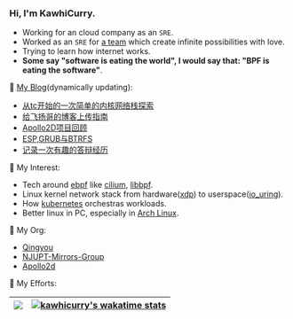 <!--
**kawhicurry/kawhicurry** is a ✨ _special_ ✨ repository because its `README.md` (this file) appears on your GitHub profile.

Here are some ideas to get you started:

- 🔭 I’m currently working on ...
- 🌱 I’m currently learning ...
- 👯 I’m looking to collaborate on ...
- 🤔 I’m looking for help with ...
- 💬 Ask me about ...
- 📫 How to reach me: ...
- 😄 Pronouns: ...
- ⚡ Fun fact: ...

-->

### Hi, I'm KawhiCurry.

- Working for an cloud company as an `SRE`.
- Worked as an `SRE` for [a team](https://qingyou.njupt.edu.cn) which create infinite possibilities with love.
- Trying to learn how internet works.
- **Some say "software is eating the world", I would say that: "BPF is eating the software"**.

<!-- Maybe you'll be interested in my [resume](https://kawhicurry.github.io/resume). -->

💬 [My Blog](https://kawhicurry.github.io)(dynamically updating):

<!-- BLOG-POST-LIST:START -->
- [从tc开始的一次简单的内核网络栈探索](https://kawhicurry.github.io/Operation/47a3710b/)
- [给飞扬哥的博客上传指南](https://kawhicurry.github.io/Tools/35816fcf/)
- [Apollo2D项目回顾](https://kawhicurry.github.io/Auto/43a7b386/)
- [ESP,GRUB与BTRFS](https://kawhicurry.github.io/Operation/8f58554d/)
- [记录一次有趣的答辩经历](https://kawhicurry.github.io/Daily/c687b02a/)
<!-- BLOG-POST-LIST:END -->

🔭 My Interest:
- Tech around [ebpf](https://ebpf.io/) like [cilium](https://cilium.io/), [libbpf](https://github.com/libbpf/libbpf).
- Linux kernel network stack from hardware([xdp](https://github.com/xdp-project)) to userspace([io_uring](https://en.wikipedia.org/wiki/Io_uring)).
- How [kubernetes](https://kubernetes.io/) orchestras workloads.
- Better linux in PC, especially in [Arch Linux](https://archlinux.org/).

👯 My Org:
- [Qingyou](https://qingyou.njupt.edu.cn/)
- [NJUPT-Mirrors-Group](https://github.com/NJUPT-Mirrors-Group)
- [Apollo2d](https://github.com/Apollo2d)


🌱 My Efforts:

| [![](https://github-readme-stats.vercel.app/api?username=kawhicurry&theme=algolia&hide_border=true)](https://github-readme-stats.vercel.app/api?username=kawhicurry&theme=algolia&hide_border=true) | [![kawhicurry's wakatime stats](https://github-readme-stats.vercel.app/api/wakatime?username=kawhicurry&theme=algolia&hide=Other&langs_count=5&hide_border=true)](https://github-readme-stats.vercel.app/api/wakatime?username=kawhicurry&theme=algolia&hide=Other&langs_count=5&hide_border=true)|
| ------------- | ------------- |
